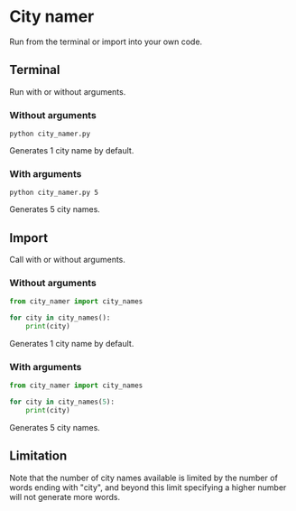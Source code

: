 # City namer

Run from the terminal or import into your own code.

## Terminal

Run with or without arguments.

### Without arguments
```
python city_namer.py
```

Generates 1 city name by default.

### With arguments
```
python city_namer.py 5
```

Generates 5 city names.

## Import

Call with or without arguments.

### Without arguments
```python
from city_namer import city_names

for city in city_names():
    print(city)
```

Generates 1 city name by default.

### With arguments
```python
from city_namer import city_names

for city in city_names(5):
    print(city)
```

Generates 5 city names.

## Limitation

Note that the number of city names available is limited by the number of words ending with "city", and beyond this limit specifying a higher number will not generate more words.
